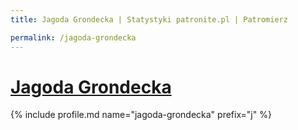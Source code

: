 ```yaml
---
title: Jagoda Grondecka | Statystyki patronite.pl | Patromierz

permalink: /jagoda-grondecka
---
```


# [Jagoda Grondecka](https://patronite.pl/jagoda-grondecka)

{% include profile.md name="jagoda-grondecka" prefix="j" %}
